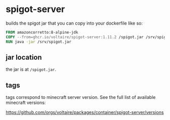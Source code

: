# spigot-server

builds the spigot jar that you can copy into your dockerfile like so:

```Dockerfile
FROM amazoncorretto:8-alpine-jdk
COPY --from=ghcr.io/voltaire/spigot-server:1.11.2 /spigot.jar /srv/spigot.jar
RUN java -jar /srv/spigot.jar
```

## jar location

the jar is at `/spigot.jar`.

## tags

tags correspond to minecraft server version. See the full list of available minecraft versions:

https://github.com/orgs/voltaire/packages/container/spigot-server/versions